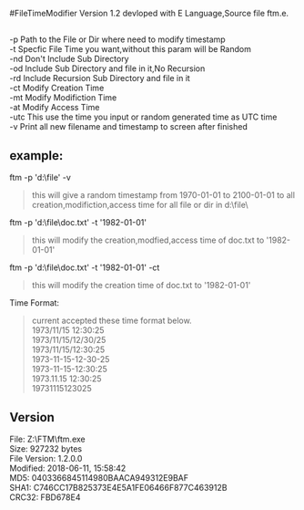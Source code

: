 #FileTimeModifier Version 1.2
devloped with E Language,Source file ftm.e.
## 
-p   Path to the File or Dir where need to modify timestamp  
-t   Specfic File Time you want,without this param will be Random  
-nd  Don't Include Sub Directory  
-od  Include Sub Directory and file in it,No Recursion  
-rd  Include Recursion Sub Directory and file in it  
-ct  Modify Creation Time  
-mt  Modify Modifiction Time  
-at  Modify Access Time  
-utc This use the time you input or random generated time as UTC time  
-v   Print all new filename and timestamp to screen after finished  
## 
## example:
ftm -p 'd:\file\' -v


> this will give a random timestamp from 1970-01-01 to 2100-01-01
 to all creation,modifiction,access time for all file or dir in d:\file\
 
ftm -p 'd:\file\doc.txt' -t '1982-01-01' 
> this will modify the creation,modfied,access time of doc.txt to 
 '1982-01-01'
 
ftm -p 'd:\file\doc.txt' -t '1982-01-01' -ct 
> this will modify the creation time of doc.txt to '1982-01-01'

Time Format:
>current accepted these time format below.  
1973/11/15 12:30:25  
1973/11/15/12/30/25  
1973/11/15/12:30:25  
1973-11-15-12-30-25  
1973-11-15-12:30:25  
1973.11.15 12:30:25  
19731115123025  

## Version

File: Z:\FTM\ftm.exe  
Size: 927232 bytes  
File Version: 1.2.0.0  
Modified: 2018-06-11, 15:58:42  
MD5: 0403366845114980BAACA949312E9BAF  
SHA1: C746CC17B825373E4E5A1FE06466F877C463912B  
CRC32: FBD678E4  

